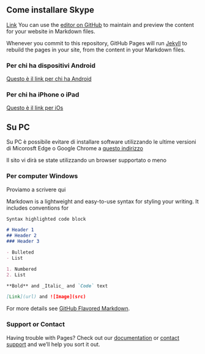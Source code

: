 ## Come installare Skype

[Link](webpage/prova.md)
You can use the [editor on GitHub](https://github.com/vimbombo/webpage/edit/master/index.md) to maintain and preview the content for your website in Markdown files.

Whenever you commit to this repository, GitHub Pages will run [Jekyll](https://jekyllrb.com/) to rebuild the pages in your site, from the content in your Markdown files.

### Per chi ha dispositivi Android

[Questo è il link per chi ha Android](https://go.skype.com/skype.download.for.phone.android)

### Per chi ha iPhone o iPad

[Questo è il link per iOs](https://go.skype.com/skype.download.for.phone.iphone)

## Su PC

Su PC è possibile evitare di installare software utilizzando le ultime versioni di Micorosft Edge o Google Chrome a [questo indirizzo](https://web.skype.com/)

Il sito vi dirà se state utilizzando un browser supportato o meno



### Per computer Windows

Proviamo a scrivere qui

Markdown is a lightweight and easy-to-use syntax for styling your writing. It includes conventions for

```markdown
Syntax highlighted code block

# Header 1
## Header 2
### Header 3

- Bulleted
- List

1. Numbered
2. List

**Bold** and _Italic_ and `Code` text

[Link](url) and ![Image](src)
```

For more details see [GitHub Flavored Markdown](https://guides.github.com/features/mastering-markdown/).


### Support or Contact

Having trouble with Pages? Check out our [documentation](https://help.github.com/categories/github-pages-basics/) or [contact support](https://github.com/contact) and we’ll help you sort it out.
